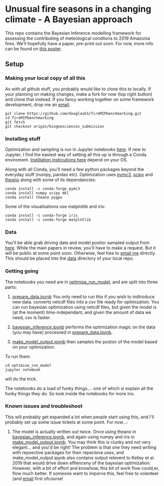 # Unusual fire seasons in a changing climate - A Bayesian approach

This repo contains the Bayesian Inference modelling framework for assessing the contributing of meteological condtions to 2019 Amazonia fires. We'll hopefully have a paper, pre-print out soon. For now, more info can be found on [this poster](https://docs.google.com/drawings/d/16ynwXFCWGg7WFqMO5baoK1NINlqTCPjIZQ7FzDFQKd4/edit?usp=sharing). 

## Setup 

### Making your local copy of all this
As with all github stuff, you probably would like to clone this to locally. If your planning on making changes, make a fork for now (top right button) and clone that instead. If you fancy working together on some framework development, drop me an [email](mailto:confirebayes@gmail.com).
```
git clone https://github.com/douglask3/fireMIPbenchmarking.git
cd fireMIPbenchmarking
git fetch 
git checkout origin/biogeosciences_submission 
```

### Installing stuff
Optimization and sampling is run in Jupyter notebooks [here](optimise_run_model). If new to Jupyter, I find the easiest way of setting all this up is through a Conda enviroment. [Instillation instrcutions here](https://docs.anaconda.com/anaconda/install/) depend on your OS. 

Along with all Conda, you'll need a few python packages beyond the everyday stuff (numpy, pandas etc). Optimization uses [pymc3](https://anaconda.org/conda-forge/pymc3), [scipy](https://anaconda.org/anaconda/scipy) and [theano](http://deeplearning.net/software/theano/install_ubuntu.html) along with some of its dependancies:

```
conda install -c conda-forge pymc3
conda install numpy scipy mkl
conda install theano pygpu
```

Some of the visualisations use matplotlib and iris:

```
conda install -c conda-forge iris
conda install -c conda-forge matplotlib
```

### Data
You'll be able grab driving data and model postior sampled output from [here](https://doi.org/10.5281/zenodo.3588441). While the main papers in review, you'll have to make a request. But it will be public at some point soon. Otherwise, feel free to [email me](mailto:confirebayes@gmail.com) directly. This should be placed into the [data](data/) directory of your local repo.

### Getting going
The notebooks you need are in [optimise_run_model](optimise_run_model/), and are split into three parts:
1. [prepare_data.ipynb](optimise_run_model/prepare_data.ipynb) You only need to run this if you wish to indtroduce new data. converts netcdf files into a csv file ready for optimization. You can run bayesian optimization using netcdf files, but given the model is (at the moment) time-independant, and given the amount of data we need, csv is faster.

2. [bayesian_inference.ipynb](optimise_run_model/bayesian_inference.ipynb) performs the optimization magic on the data (you may have) processed in [prepare_data.ipynb](optimise_run_model/prepare_data.ipynb).

3. [make_model_output.ipynb](optimise_run_model/make_model_output.ipynb) then samples the postior of the model based on your optimization. 

To run them:
```
cd optimise_run_model
jupyter notebook
```

will do the trick.

The notebooks do a load of funky things.... one of which is explain all the funky things they do. So look inside the notebooks for more ino.

### Known issues and troubleshoot
This will probably get expanded a lot when people start using this, and I'll probably set up some issue tickets at some point. For now...:

1. The model is actually written out twice. Once using theano in [bayesian_inference.ipynb](optimise_run_model/bayesian_inference.ipynb), and again using numpy and iris in [make_model_output.ipynb](optimise_run_model/make_model_output.ipynb). You may think this is clunky and not very elegant... and you'd be right! The problem is that one they need writing with repsective packages for their repectove uses, and make_model_output.ipynb also contains output relevent to Kelley et al. 2019 that would drive down effienceny of the bayesian optimization. However, with a bit of effort and knowhow, this bit of work flow could,er, flow much better. If someone want to imporve this, feel free to volenteer (and [email](mailto:mailto:confirebayes@gmail.com) first ofcourse!

